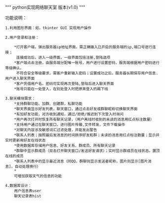 
"""
    python实现网络聊天室
    版本(v1.0)
"""

功能说明：

    1.利用图形界面：如，tkinter GUI 实现用户操作

    2.用户登录和注册：
        
        *打开客户端，弹出服务器ip地址界面，需正确输入已开启的服务端的ip,端口号进行连接；
         连接成功后，进入一级界面，一级界面包括注册,登陆选项
        *客户端点击注册，由服务端分配唯一账号，用户进行设置密码，服务端根据用户密码进行等级确认，
         不符合安全等级要求，需客户重新输入密码；设置成功之后，服务器长期保存用户信息.用户进入聊天界面
        *客户凭借用户名，密码可实现再次登陆,登陆后进入聊天界面
        *账号只能在一处登入，在别处登入时把原来登入的踢下线

    3.聊天模块需求：
        *支持群聊功能、加群、创建群，私聊功能
        *聊天界面显示好友列表，聊天窗口，通过点击好友或群聊昵称切换聊天界面
        *有加好友功能，对方收到通知，通过/拒绝/推迟到下次登入时询问
        *用户再次打开时恢复所有聊天记录，（用户离线时收到的未读的消息用红点标注数量）
        *支持用户通过在聊天窗口，进行图片传输,文件转发，文件下载操作
        *对聊天内容涉及敏感词汇过滤处理，并能发出警告
        *联系人列表；按照最后发消息的时间排序好友和群；未读的消息用红点标注数量；显示并实时更新用好友在线状态
        *使用数据库存储用户信息、好友关系、群成员、所有聊天记录
        *群聊中显示群成员（双击打开聊天窗口/发送好友请求）；实时显示群成员在线状态，置顶在线的成员
        *联系人列表中的显示最近消息（同QQ，群聊则显示发送者昵称，图片则显示[图片消息]，自动处理换行）
        *
        可增加获取天气的信息的功能
        
    4.数据库设计：
        用户信息表user
        聊天记录表hist
        
        
